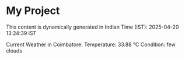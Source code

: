 # My Project

This content is dynamically generated in Indian Time (IST): 2025-04-20 13:24:39 IST


Current Weather in Coimbatore:
Temperature: 33.88 °C
Condition: few clouds
